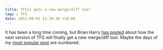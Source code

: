 ```yaml
---
title: TFS11 gets a new merge/diff tool
tags : TFS
date: 2011-09-01 11:39:30 +10:00
---
```


It has been a long time coming, but Brian Harry [has posted][0] about how the next version of TFS will finally get a new merge/diff tool. Maybe the days of my [most popular post][1] are numbered.

[0]: http://blogs.msdn.com/b/bharry/archive/2011/08/31/merge-enhancements-in-tfs-11.aspx
[1]: /2011/03/30/tfs-and-wf4-the-diff-noise-problem/

